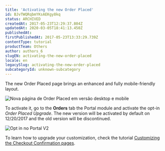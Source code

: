 ```yaml
---
title: 'Activating the new Order Placed'
id: BJvTWQRqbmYKsAEKgy8kq
status: ARCHIVED
createdAt: 2017-05-23T12:29:37.804Z
updatedAt: 2020-03-05T18:41:13.450Z
publishedAt: 
firstPublishedAt: 2017-05-23T13:33:29.739Z
contentType: tutorial
productTeam: Others
author: authors_6
slugEN: activating-the-new-order-placed
locale: en
legacySlug: activating-the-new-order-placed
subcategoryId: unknown-subcategory
---
```


The new Order Placed page brings an enhanced and fully mobile-friendly layout.

![Nova página de Order Placed em versão desktop e mobile](https://images.contentful.com/alneenqid6w5/6li99MH1AIqmOECuy8K4Ec/635952ed77d4630e1bd8c08f7761920d/cconf-announcement-0.png)

To activate it, go to the **Orders** tab the Portal module and activate the opt-in _Order Placed Upgrade_. The new version will be activated by default on 12/20/2017 and the old version will be discontinued.

![Opt in no Portal V2](//images.contentful.com/alneenqid6w5/Ce7a3zePdIkEWcMy8m2w8/396ecacbc62a5a1883d2faf0197f4090/cconf-announcement-1.png)

To learn how to upgrade your customization, check the tutorial [Customizing the Checkout Confirmation pages](http://help.vtex.com/en/tutorial/customizing-the-checkout-confirmation-pages).
